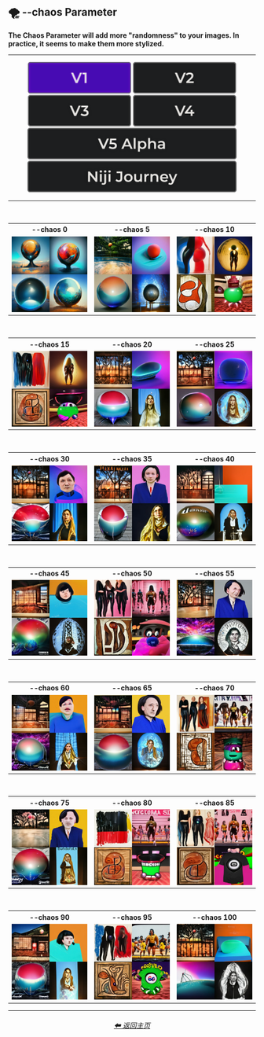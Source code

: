 <h2>🌪 --chaos Parameter</h2>
<b>The Chaos Parameter will add more "randomness" to your images. In practice, it seems to make them more stylized.</b>
<br>

<hr>

<div align="center">

[<img src="/Images/Repo_Parts/Buttons/Version_Buttons/button_version_V1_active.webp?raw=true" alt="MidJourney V1" height="64" />]()
[<img src="/Images/Repo_Parts/Buttons/Version_Buttons/button_version_V2_inactive.webp?raw=true" alt="MidJourney V2" height="64" />](/Pages/MJ_V2/Comparison_Pages/Parameters/Chaos_Comparison.md)
[<img src="/Images/Repo_Parts/Buttons/Version_Buttons/button_version_V3_inactive.webp?raw=true" alt="MidJourney V3" height="64" />](/Pages/MJ_V3/Comparison_Pages/Parameters/Chaos_Comparison.md)
[<img src="/Images/Repo_Parts/Buttons/Version_Buttons/button_version_V4_inactive.webp?raw=true" alt="MidJourney V4" height="64" />](/Pages/MJ_V4/Comparison_Pages/Parameters/Chaos_Comparison/Chaos_Comparison.md)
<br>
[<img src="/Images/Repo_Parts/Buttons/Version_Buttons/button_version_V5_Alpha_inactive_half.webp?raw=true" alt="MidJourney V5" height="64" />](/Pages/MJ_V5/Comparison_Pages/Parameters/Chaos_Comparison.md)
[<img src="/Images/Repo_Parts/Buttons/Version_Buttons/button_version_niji_inactive_half.webp?raw=true" alt="Niji Journey" height="64" />](/Pages/Niji_Journey/Comparison_Pages/Parameters/Chaos_Comparison.md)

</div>

<hr>
<br>

<div align="center">

<table>
    <tr align=center valign=middle>
        <th>--chaos 0</th>
        <th>--chaos 5</th>
        <th>--chaos 10</th>
    </tr>
    <tr align=center valign=middle>
        <td>
            <img src="/Images/MJ_V1/Comparison_Page_Images/Chaos_Comparison/sphere_chaos_0.webp?raw=true" width="256" />
        </td>
        <td>
            <img src="/Images/MJ_V1/Comparison_Page_Images/Chaos_Comparison/sphere_chaos_5.webp?raw=true" width="256" />
        </td>
        <td>
            <img src="/Images/MJ_V1/Comparison_Page_Images/Chaos_Comparison/sphere_chaos_10.webp?raw=true" width="256" />
        </td>
    </tr>
</table>

<br>

<table>
    <tr align=center valign=middle>
        <th>--chaos 15</th>
        <th>--chaos 20</th>
        <th>--chaos 25</th>
    </tr>
    <tr align=center valign=middle>
        <td>
            <img src="/Images/MJ_V1/Comparison_Page_Images/Chaos_Comparison/sphere_chaos_15.webp?raw=true" width="256" />
        </td>
        <td>
            <img src="/Images/MJ_V1/Comparison_Page_Images/Chaos_Comparison/sphere_chaos_20.webp?raw=true" width="256" />
        </td>
        <td>
            <img src="/Images/MJ_V1/Comparison_Page_Images/Chaos_Comparison/sphere_chaos_25.webp?raw=true" width="256" />
        </td>
    </tr>
</table>

<br>

<table>
    <tr align=center valign=middle>
        <th>--chaos 30</th>
        <th>--chaos 35</th>
        <th>--chaos 40</th>
    </tr>
    <tr align=center valign=middle>
        <td>
            <img src="/Images/MJ_V1/Comparison_Page_Images/Chaos_Comparison/sphere_chaos_30.webp?raw=true" width="256" />
        </td>
        <td>
            <img src="/Images/MJ_V1/Comparison_Page_Images/Chaos_Comparison/sphere_chaos_35.webp?raw=true" width="256" />
        </td>
        <td>
            <img src="/Images/MJ_V1/Comparison_Page_Images/Chaos_Comparison/sphere_chaos_40.webp?raw=true" width="256" />
        </td>
    </tr>
</table>

<br>

<table>
    <tr align=center valign=middle>
        <th>--chaos 45</th>
        <th>--chaos 50</th>
        <th>--chaos 55</th>
    </tr>
    <tr align=center valign=middle>
        <td>
            <img src="/Images/MJ_V1/Comparison_Page_Images/Chaos_Comparison/sphere_chaos_45.webp?raw=true" width="256" />
        </td>
        <td>
            <img src="/Images/MJ_V1/Comparison_Page_Images/Chaos_Comparison/sphere_chaos_50.webp?raw=true" width="256" />
        </td>
        <td>
            <img src="/Images/MJ_V1/Comparison_Page_Images/Chaos_Comparison/sphere_chaos_55.webp?raw=true" width="256" />
        </td>
    </tr>
</table>

<br>

<table>
    <tr align=center valign=middle>
        <th>--chaos 60</th>
        <th>--chaos 65</th>
        <th>--chaos 70</th>
    </tr>
    <tr align=center valign=middle>
        <td>
            <img src="/Images/MJ_V1/Comparison_Page_Images/Chaos_Comparison/sphere_chaos_60.webp?raw=true" width="256" />
        </td>
        <td>
            <img src="/Images/MJ_V1/Comparison_Page_Images/Chaos_Comparison/sphere_chaos_65.webp?raw=true" width="256" />
        </td>
        <td>
            <img src="/Images/MJ_V1/Comparison_Page_Images/Chaos_Comparison/sphere_chaos_70.webp?raw=true" width="256" />
        </td>
    </tr>
</table>

<br>

<table>
    <tr align=center valign=middle>
        <th>--chaos 75</th>
        <th>--chaos 80</th>
        <th>--chaos 85</th>
    </tr>
    <tr align=center valign=middle>
        <td>
            <img src="/Images/MJ_V1/Comparison_Page_Images/Chaos_Comparison/sphere_chaos_75.webp?raw=true" width="256" />
        </td>
        <td>
            <img src="/Images/MJ_V1/Comparison_Page_Images/Chaos_Comparison/sphere_chaos_80.webp?raw=true" width="256" />
        </td>
        <td>
            <img src="/Images/MJ_V1/Comparison_Page_Images/Chaos_Comparison/sphere_chaos_85.webp?raw=true" width="256" />
        </td>
    </tr>
</table>

<br>

<table>
    <tr align=center valign=middle>
        <th>--chaos 90</th>
        <th>--chaos 95</th>
        <th>--chaos 100</th>
    </tr>
    <tr align=center valign=middle>
        <td>
            <img src="/Images/MJ_V1/Comparison_Page_Images/Chaos_Comparison/sphere_chaos_90.webp?raw=true" width="256" />
        </td>
        <td>
            <img src="/Images/MJ_V1/Comparison_Page_Images/Chaos_Comparison/sphere_chaos_95.webp?raw=true" width="256" />
        </td>
        <td>
            <img src="/Images/MJ_V1/Comparison_Page_Images/Chaos_Comparison/sphere_chaos_100.webp?raw=true" width="256" />
        </td>
    </tr>
</table>

</div>

<hr>
<div align="center">
    <h6><a href="/README.md">⬅ 返回主页</a></h6>
</div>

